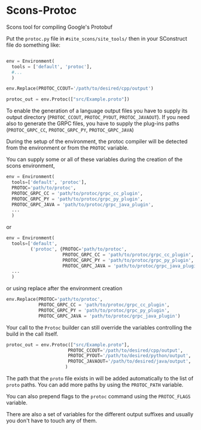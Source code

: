 Scons-Protoc
============

Scons tool for compiling Google's Protobuf

Put the ```protoc.py``` file in ```#site_scons/site_tools/``` then in 
your SConstruct file do something like:

```python

env = Environment(
  tools = ['default', 'protoc'],
  #...
  )

env.Replace(PROTOC_CCOUT='/path/to/desired/cpp/output')

protoc_out = env.Protoc(["src/Example.proto"])

```

To enable the generation of a language output files you have to supply its
output directory (```PROTOC_CCOUT```, ```PROTOC_PYOUT```, ```PROTOC_JAVAOUT```).
If you need also to generate the GRPC files, you have to supply the plug-ins
paths (```PROTOC_GRPC_CC```, ```PROTOC_GRPC_PY```, ```PROTOC_GRPC_JAVA```)

During the setup of the environment, the protoc compiler will be detected from
the environment or from the ```PROTOC``` variable.

You can supply some or all of these variables during the creation of the scons
environment,

```python
env = Environment(
  tools=['default', 'protoc'],
  PROTOC='path/to/protoc',
  PROTOC_GRPC_CC = 'path/to/protoc/grpc_cc_plugin',
  PROTOC_GRPC_PY = 'path/to/protoc/grpc_py_plugin',
  PROTOC_GRPC_JAVA = 'path/to/protoc/grpc_java_plugin',
  ...
  )

```

or

```python
env = Environment(
  tools=['default',
         ('protoc', {PROTOC='path/to/protoc',
                     PROTOC_GRPC_CC = 'path/to/protoc/grpc_cc_plugin',
                     PROTOC_GRPC_PY = 'path/to/protoc/grpc_py_plugin',
                     PROTOC_GRPC_JAVA = 'path/to/protoc/grpc_java_plugin'})],
  ...
  )

```

or using replace after the environment creation

```python
env.Replace(PROTOC='path/to/protoc',
            PROTOC_GRPC_CC = 'path/to/protoc/grpc_cc_plugin',
            PROTOC_GRPC_PY = 'path/to/protoc/grpc_py_plugin',
            PROTOC_GRPC_JAVA = 'path/to/protoc/grpc_java_plugin')

```

Your call to the ```Protoc``` builder can still override the variables 
controlling the build in the call itself.

```python
protoc_out = env.Protoc(["src/Example.proto"],
                       PROTOC_CCOUT='/path/to/desired/cpp/output',
                       PROTOC_PYOUT='/path/to/desired/python/output',
                       PROTOC_JAVAOUT='/path/to/desired/java/output',
                      )

```

The path that the ```proto``` file exists in will be added automatically to
the list of ```proto``` paths. You can add more paths by using the
```PROTOC_PATH``` variable.

You can also prepend flags to the ```protoc``` command using the
```PROTOC_FLAGS``` variable.

There are also a set of variables for the different output suffixes and 
usually you don't have to touch any of them.
